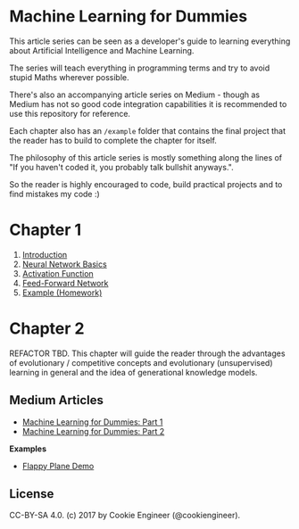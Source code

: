 
# Machine Learning for Dummies

This article series can be seen as a developer's guide to
learning everything about Artificial Intelligence and
Machine Learning.

The series will teach everything in programming terms and
try to avoid stupid Maths wherever possible.

There's also an accompanying article series on Medium -
though as Medium has not so good code integration capabilities
it is recommended to use this repository for reference.

Each chapter also has an `/example` folder that contains
the final project that the reader has to build to complete
the chapter for itself.

The philosophy of this article series is mostly something
along the lines of "If you haven't coded it, you probably
talk bullshit anyways.".

So the reader is highly encouraged to code, build practical
projects and to find mistakes my code :)


# Chapter 1

1. [Introduction](./chapter-01/00-intro.md)
2. [Neural Network Basics](./chapter-01/01-neural-network-basics.md)
3. [Activation Function](./chapter-01/02-activation-function.md)
4. [Feed-Forward Network](./chapter-01/03-feed-forward-network.md)
5. [Example (Homework)](./chapter-01/04-example.md)

# Chapter 2

REFACTOR TBD. This chapter will guide the reader through
the advantages of evolutionary / competitive concepts and
evolutionary (unsupervised) learning in general and the
idea of generational knowledge models.



## Medium Articles

- [Machine Learning for Dummies: Part 1](https://medium.com/@cookiengineer/machine-learning-for-dummies-part-1-dbaca076ec07)
- [Machine Learning for Dummies: Part 2](https://medium.com/@cookiengineer/machine-learning-for-dummies-part-2-270165fc1700)

**Examples**

- [Flappy Plane Demo](https://github.com/cookiengineer/talks/tree/master/demo/flappy-plane)



## License

CC-BY-SA 4.0. (c) 2017 by Cookie Engineer (@cookiengineer).

